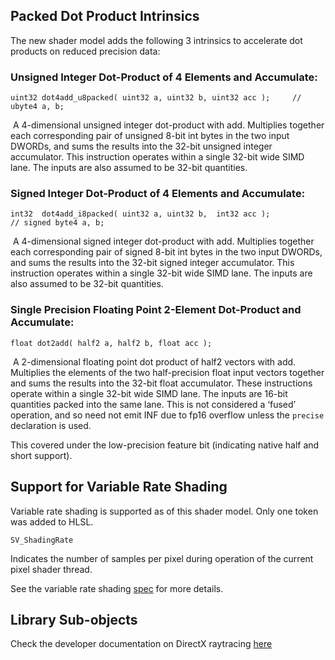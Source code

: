 ## Packed Dot Product Intrinsics
The new shader model adds the following 3 intrinsics to accelerate dot products on reduced precision data:


### Unsigned Integer Dot-Product of 4 Elements and Accumulate:

`uint32 dot4add_u8packed( uint32 a, uint32 b, uint32 acc );		// ubyte4 a, b;`

 A 4-dimensional unsigned integer dot-product with add. Multiplies together each corresponding pair of unsigned 8-bit int bytes in the two input DWORDs, and sums the results into the 32-bit unsigned integer accumulator. This instruction operates within a single 32-bit wide SIMD lane. The inputs are also assumed to be 32-bit quantities. 

### Signed Integer Dot-Product of 4 Elements and Accumulate:

`int32  dot4add_i8packed( uint32 a, uint32 b,  int32 acc );          	// signed byte4 a, b;`

 A 4-dimensional signed integer dot-product with add. Multiplies together each corresponding pair of signed 8-bit int bytes in the two input DWORDs, and sums the results into the 32-bit signed integer accumulator. This instruction operates within a single 32-bit wide SIMD lane. The inputs are also assumed to be 32-bit quantities.

### Single Precision Floating Point 2-Element Dot-Product and Accumulate:

`float dot2add( half2 a, half2 b, float acc );`

 A 2-dimensional floating point dot product of half2 vectors with add. Multiplies the elements of the two half-precision float input vectors together and sums the results into the 32-bit float accumulator. These instructions operate within a single 32-bit wide SIMD lane. The inputs are 16-bit quantities packed into the same lane. This is not considered a ‘fused’ operation, and so need not emit INF due to fp16 overflow unless the `precise` declaration is used.

This covered under the low-precision feature bit (indicating native half and short support).

## Support for Variable Rate Shading
Variable rate shading is supported as of this shader model. Only one token was added to HLSL. 

`SV_ShadingRate`

Indicates the number of samples per pixel during operation of the current pixel shader thread.

See the variable rate shading [spec](https://microsoft.github.io/DirectX-Specs/d3d/VariableRateShading.html) for more details.

## Library Sub-objects

Check the developer documentation on DirectX raytracing [here](https://docs.microsoft.com/en-us/windows/desktop/direct3d12/direct3d-12-raytracing)
